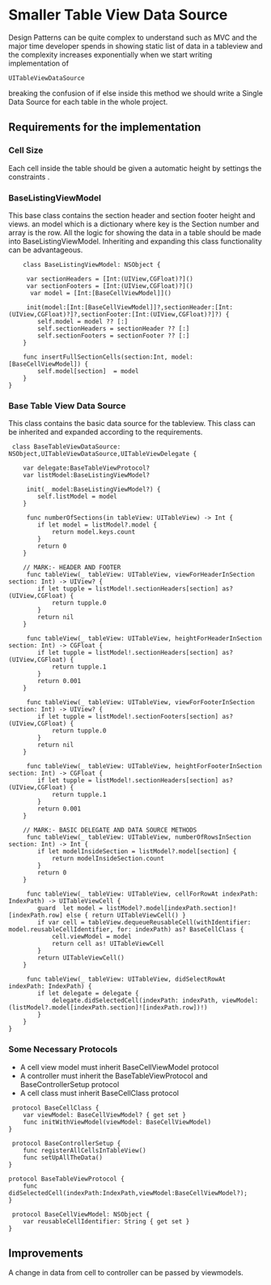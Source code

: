 # Smaller Table View Data Source
 
 Design Patterns can be quite complex to understand such as MVC and the major time developer spends in showing static list of data in a tableview and the complexity increases exponentially when we start writing implementation of 
 
``` UITableViewDataSource  ```

breaking the confusion of if else inside this method we should write a Single Data Source for each table in the whole project.

## Requirements for the implementation

### Cell Size
Each cell inside the table should be given a automatic height  by settings the constraints .

### BaseListingViewModel 

This base class contains the section header and section footer height and views. 
an model which is a dictionary where key is the Section number and array is the row. 
All the logic for showing the data in a table should be made into BaseListingViewModel.
Inheriting and expanding this class functionality can be advantageous.

```
    class BaseListingViewModel: NSObject {
   
     var sectionHeaders = [Int:(UIView,CGFloat)?]()
     var sectionFooters = [Int:(UIView,CGFloat)?]()
      var model = [Int:[BaseCellViewModel]]()
    
     init(model:[Int:[BaseCellViewModel]]?,sectionHeader:[Int:(UIView,CGFloat)?]?,sectionFooter:[Int:(UIView,CGFloat)?]?) {
        self.model = model ?? [:]
        self.sectionHeaders = sectionHeader ?? [:]
        self.sectionFooters = sectionFooter ?? [:]
    }
    
    func insertFullSectionCells(section:Int, model:[BaseCellViewModel]) {
        self.model[section]  = model
    }
}
```

### Base Table View Data Source
This class contains the basic data source for the tableview. This class can be inherited and expanded according to the requirements.

```
 class BaseTableViewDataSource: NSObject,UITableViewDataSource,UITableViewDelegate {
   
    var delegate:BaseTableViewProtocol?
    var listModel:BaseListingViewModel?
    
     init(_ model:BaseListingViewModel?) {
        self.listModel = model
    }
    
     func numberOfSections(in tableView: UITableView) -> Int {
        if let model = listModel?.model {
            return model.keys.count
        }
        return 0
    }
    
    // MARK:- HEADER AND FOOTER
     func tableView(_ tableView: UITableView, viewForHeaderInSection section: Int) -> UIView? {
        if let tupple = listModel!.sectionHeaders[section] as? (UIView,CGFloat) {
            return tupple.0
        }
        return nil
    }
    
     func tableView(_ tableView: UITableView, heightForHeaderInSection section: Int) -> CGFloat {
        if let tupple = listModel!.sectionHeaders[section] as? (UIView,CGFloat) {
            return tupple.1
        }
        return 0.001
    }
    
     func tableView(_ tableView: UITableView, viewForFooterInSection section: Int) -> UIView? {
        if let tupple = listModel!.sectionFooters[section] as? (UIView,CGFloat) {
            return tupple.0
        }
        return nil
    }
    
     func tableView(_ tableView: UITableView, heightForFooterInSection section: Int) -> CGFloat {
        if let tupple = listModel!.sectionHeaders[section] as? (UIView,CGFloat) {
            return tupple.1
        }
        return 0.001
    }
    
    // MARK:- BASIC DELEGATE AND DATA SOURCE METHODS
     func tableView(_ tableView: UITableView, numberOfRowsInSection section: Int) -> Int {
        if let modelInsideSection = listModel?.model[section] {
            return modelInsideSection.count
        }
        return 0
    }
    
     func tableView(_ tableView: UITableView, cellForRowAt indexPath: IndexPath) -> UITableViewCell {
        guard  let model = listModel?.model[indexPath.section]![indexPath.row] else { return UITableViewCell() }
        if var cell = tableView.dequeueReusableCell(withIdentifier: model.reusableCellIdentifier, for: indexPath) as? BaseCellClass {
            cell.viewModel = model
            return cell as! UITableViewCell
        }
        return UITableViewCell()
    }
    
     func tableView(_ tableView: UITableView, didSelectRowAt indexPath: IndexPath) {
        if let delegate = delegate {
            delegate.didSelectedCell(indexPath: indexPath, viewModel: (listModel?.model[indexPath.section]![indexPath.row])!)
        }
    }
}

```

### Some Necessary Protocols

-  A cell view model must inherit BaseCellViewModel protocol
-  A controller must inherit the BaseTableViewProtocol and BaseControllerSetup protocol
-  A cell class must inherit BaseCellClass protocol


```
 protocol BaseCellClass {
    var viewModel: BaseCellViewModel? { get set }
    func initWithViewModel(viewModel: BaseCellViewModel)
}

 protocol BaseControllerSetup {
    func registerAllCellsInTableView()
    func setUpAllTheData()
}
 
protocol BaseTableViewProtocol {
    func didSelectedCell(indexPath:IndexPath,viewModel:BaseCellViewModel?);
}

 protocol BaseCellViewModel: NSObject {
    var reusableCellIdentifier: String { get set }
}

```

## Improvements

A change in data from cell to controller can be passed by viewmodels.
